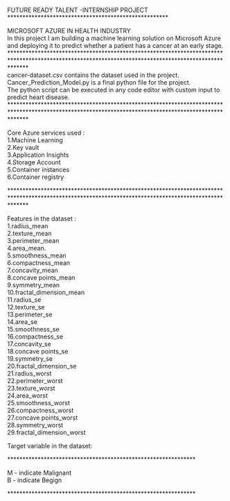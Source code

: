 FUTURE READY TALENT -INTERNSHIP PROJECT<br/>
*****************************************************<br/>

MICROSOFT AZURE IN HEALTH INDUSTRY<br/>
In this project I am building a machine learning solution on Microsoft Azure and deploying it to predict whether a patient has a cancer at an early stage.<br/>
*****************************************************************************************************************************************************<br/>
cancer-dataset.csv contains the dataset used in the project.<br/>
Cancer_Prediction_Model.py is a final python file for the project.<br/>
The python script can be executed in any code editor with custom input to predict heart disease.<br/>
*****************************************************************************************************************************************************<br/>


Core Azure services used :<br/>
1.Machine Learning<br/>
2.Key vault<br/>
3.Application Insights<br/>
4.Storage Account<br/>
5.Container instances<br/>
6.Container registry<br/>

*****************************************************************************************************************************************************<br/>

Features in the dataset :<br/>
1.radius_mean<br/>
2.texture_mean<br/>
3.perimeter_mean<br/>
4.area_mean.<br/>
5.smoothness_mean<br/>
6.compactness_mean<br/>
7.concavity_mean<br/>
8.concave points_mean<br/>
9.symmetry_mean<br/>
10.fractal_dimension_mean<br/>
11.radius_se<br/>
12.texture_se<br/>
13.perimeter_se<br/>
14.area_se<br/>
15.smoothness_se<br/>
16.compactness_se<br/>
17.concavity_se<br/>
18.concave points_se<br/>
19.symmetry_se<br/>
20.fractal_dimension_se<br/>
21.radius_worst<br/>
22.perimeter_worst<br/>
23.texture_worst<br/>
24.area_worst<br/>
25.smoothness_worst<br/>
26.compactness_worst<br/>
27.concave points_worst<br/>
28.symmetry_worst<br/>
29.fractal_dimension_worst<br/>




Target variable in the dataset:<br/>

**************************************************************<br/>

M - indicate Malignant<br/>
B - indicate Begign<br/>

**************************************************************<br/>

